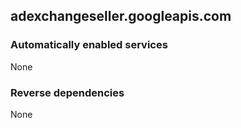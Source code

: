 ## adexchangeseller.googleapis.com

### Automatically enabled services

None

### Reverse dependencies

None
